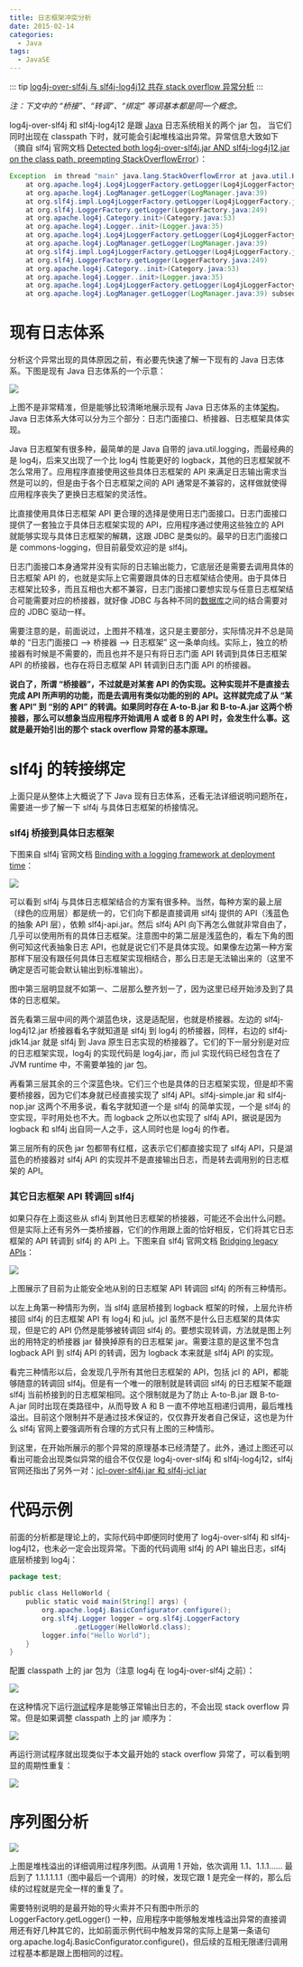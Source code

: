 ```yaml
---
title: 日志框架冲突分析
date: 2015-02-14
categories:
  - Java
tags: 
  - JavaSE
---
```


::: tip
[log4j-over-slf4j 与 slf4j-log4j12 共存 stack overflow 异常分析](http://blog.csdn.net/kxcfzyk/article/details/38613861)
:::

<!-- more -->

*注：下文中的 “桥接”、“转调”、“绑定” 等词基本都是同一个概念。*

log4j-over-slf4j 和 slf4j-log4j12 是跟 [Java](http://lib.csdn.net/base/java "Java 知识库") 日志系统相关的两个 jar 包，
当它们同时出现在 classpath 下时，就可能会引起堆栈溢出异常。异常信息大致如下（摘自 slf4j 官网文档 [Detected both log4j-over-slf4j.jar AND slf4j-log4j12.jar on the class path, preempting StackOverflowError](http://www.slf4j.org/codes.html#log4jDelegationLoop)）：

```java
Exception  in thread "main" java.lang.StackOverflowError at java.util.Hashtable.containsKey(Hashtable.java:306) 
    at org.apache.log4j.Log4jLoggerFactory.getLogger(Log4jLoggerFactory.java:36) 
    at org.apache.log4j.LogManager.getLogger(LogManager.java:39) 
    at org.slf4j.impl.Log4jLoggerFactory.getLogger(Log4jLoggerFactory.java:73) 
    at org.slf4j.LoggerFactory.getLogger(LoggerFactory.java:249) 
    at org.apache.log4j.Category.init>(Category.java:53) 
    at org.apache.log4j.Logger..init>(Logger.java:35) 
    at org.apache.log4j.Log4jLoggerFactory.getLogger(Log4jLoggerFactory.java:39) 
    at org.apache.log4j.LogManager.getLogger(LogManager.java:39) 
    at org.slf4j.impl.Log4jLoggerFactory.getLogger(Log4jLoggerFactory.java:73) 
    at org.slf4j.LoggerFactory.getLogger(LoggerFactory.java:249) 
    at org.apache.log4j.Category..init>(Category.java:53) 
    at org.apache.log4j.Logger..init>(Logger.java:35) 
    at org.apache.log4j.Log4jLoggerFactory.getLogger(Log4jLoggerFactory.java:39) 
    at org.apache.log4j.LogManager.getLogger(LogManager.java:39) subsequent lines omitted...
```

# 现有日志体系

分析这个异常出现的具体原因之前，有必要先快速了解一下现有的 Java 日志体系。下图是现有 Java 日志体系的一个示意：

![](http://qiniu.dong4j.info/2019-07-02-20140816155334828..)

上图不是非常精准，但是能够比较清晰地展示现有 Java 日志体系的主体[架构](http://lib.csdn.net/base/architecture "大型网站架构知识库")。Java 日志体系大体可以分为三个部分：日志门面接口、桥接器、日志框架具体实现。

Java 日志框架有很多种，最简单的是 Java 自带的 java.util.logging，而最经典的是 log4j，后来又出现了一个比 log4j 性能更好的 logback，其他的日志框架就不怎么常用了。应用程序直接使用这些具体日志框架的 API 来满足日志输出需求当然是可以的，但是由于各个日志框架之间的 API 通常是不兼容的，这样做就使得应用程序丧失了更换日志框架的灵活性。

比直接使用具体日志框架 API 更合理的选择是使用日志门面接口。日志门面接口提供了一套独立于具体日志框架实现的 API，应用程序通过使用这些独立的 API 就能够实现与具体日志框架的解耦，这跟 JDBC 是类似的。最早的日志门面接口是 commons-logging，但目前最受欢迎的是 slf4j。

日志门面接口本身通常并没有实际的日志输出能力，它底层还是需要去调用具体的日志框架 API 的，也就是实际上它需要跟具体的日志框架结合使用。由于具体日志框架比较多，而且互相也大都不兼容，日志门面接口要想实现与任意日志框架结合可能需要对应的桥接器，就好像 JDBC 与各种不同的[数据库](http://lib.csdn.net/base/mysql "MySQL知识库")之间的结合需要对应的 JDBC 驱动一样。

需要注意的是，前面说过，上图并不精准，这只是主要部分，实际情况并不总是简单的 “日志门面接口 --> 桥接器 --> 日志框架” 这一条单向线。实际上，独立的桥接器有时候是不需要的，而且也并不是只有将日志门面 API 转调到具体日志框架 API 的桥接器，也存在将日志框架 API 转调到日志门面 API 的桥接器。

**说白了，所谓 “桥接器”，不过就是对某套 API 的伪实现。这种实现并不是直接去完成 API 所声明的功能，而是去调用有类似功能的别的 API。这样就完成了从 “某套 API” 到 “别的 API” 的转调。如果同时存在 A-to-B.jar 和 B-to-A.jar 这两个桥接器，那么可以想象当应用程序开始调用 A 或者 B 的 API 时，会发生什么事。这就是最开始引出的那个 stack overflow 异常的基本原理。**

# slf4j 的转接绑定

上面只是从整体上大概说了下 Java 现有日志体系，还看无法详细说明问题所在，需要进一步了解一下 slf4j 与具体日志框架的桥接情况。

### slf4j 桥接到具体日志框架

下图来自 slf4j 官网文档 [Binding with a logging framework at deployment time](http://www.slf4j.org/manual.html#swapping)：

![](http://qiniu.dong4j.info/2019-07-02-20140816165147290..)

可以看到 slf4j 与具体日志框架结合的方案有很多种。当然，每种方案的最上层（绿色的应用层）都是统一的，它们向下都是直接调用 slf4j 提供的 API（浅蓝色的抽象 API 层），依赖 slf4j-api.jar。然后 slf4j API 向下再怎么做就非常自由了，几乎可以使用所有的具体日志框架。注意图中的第二层是浅蓝色的，看左下角的图例可知这代表抽象日志 API，也就是说它们不是具体实现。如果像左边第一种方案那样下层没有跟任何具体日志框架实现相结合，那么日志是无法输出来的（这里不确定是否可能会默认输出到标准输出）。

图中第三层明显就不如第一、二层那么整齐划一了，因为这里已经开始涉及到了具体的日志框架。

首先看第三层中间的两个湖蓝色块，这是适配层，也就是桥接器。左边的 slf4j-log4j12.jar 桥接器看名字就知道是 slf4j 到 log4j 的桥接器，同样，右边的 slf4j-jdk14.jar 就是 slf4j 到 Java 原生日志实现的桥接器了。它们的下一层分别是对应的日志框架实现，log4j 的实现代码是 log4j.jar，而 jul 实现代码已经包含在了 JVM runtime 中，不需要单独的 jar 包。

再看第三层其余的三个深蓝色块。它们三个也是具体的日志框架实现，但是却不需要桥接器，因为它们本身就已经直接实现了 slf4j API。slf4j-simple.jar 和 slf4j-nop.jar 这两个不用多说，看名字就知道一个是 slf4j 的简单实现，一个是 slf4j 的空实现，平时用处也不大。而 logback 之所以也实现了 slf4j API，据说是因为 logback 和 slf4j 出自同一人之手，这人同时也是 log4j 的作者。

第三层所有的灰色 jar 包都带有红框，这表示它们都直接实现了 slf4j API，只是湖蓝色的桥接器对 slf4j API 的实现并不是直接输出日志，而是转去调用别的日志框架的 API。

### 其它日志框架 API 转调回 slf4j

如果只存在上面这些从 sfl4j 到其他日志框架的桥接器，可能还不会出什么问题。但是实际上还有另外一类桥接器，它们的作用跟上面的恰好相反，它们将其它日志框架的 API 转调到 slf4j 的 API 上。下图来自 slf4j 官网文档 [Bridging legacy APIs](http://www.slf4j.org/legacy.html)：

![](http://qiniu.dong4j.info/2019-07-02-20140816193254456..)

上图展示了目前为止能安全地从别的日志框架 API 转调回 slf4j 的所有三种情形。

以左上角第一种情形为例，当 slf4j 底层桥接到 logback 框架的时候，上层允许桥接回 slf4j 的日志框架 API 有 log4j 和 jul。jcl 虽然不是什么日志框架的具体实现，但是它的 API 仍然是能够被转调回 slf4j 的。要想实现转调，方法就是图上列出的用特定的桥接器 jar 替换掉原有的日志框架 jar。需要注意的是这里不包含 logback API 到 slf4j API 的转调，因为 logback 本来就是 slf4j API 的实现。

看完三种情形以后，会发现几乎所有其他日志框架的 API，包括 jcl 的 API，都能够随意的转调回 slf4j。但是有一个唯一的限制就是转调回 slf4j 的日志框架不能跟 slf4j 当前桥接到的日志框架相同。这个限制就是为了防止 A-to-B.jar 跟 B-to-A.jar 同时出现在类路径中，从而导致 A 和 B 一直不停地互相递归调用，最后堆栈溢出。目前这个限制并不是通过技术保证的，仅仅靠开发者自己保证，这也是为什么 slf4j 官网上要强调所有合理的方式只有上图的三种情形。

到这里，在开始所展示的那个异常的原理基本已经清楚了。此外，通过上图还可以看出可能会出现类似异常的组合不仅仅是 log4j-over-slf4j 和 slf4j-log4j12，slf4j 官网还指出了另外一对：[jcl-over-slf4j.jar 和 slf4j-jcl.jar](http://www.slf4j.org/codes.html#jclDelegationLoop)

# 代码示例

前面的分析都是理论上的，实际代码中即便同时使用了 log4j-over-slf4j 和 slf4j-log4j12，也未必一定会出现异常。下面的代码调用 slf4j 的 API 输出日志，slf4j 底层桥接到 log4j：

```java
package test;  
  
public class HelloWorld {  
    public static void main(String[] args) {  
        org.apache.log4j.BasicConfigurator.configure();  
        org.slf4j.Logger logger = org.slf4j.LoggerFactory  
                .getLogger(HelloWorld.class);  
        logger.info("Hello World");  
    }  
}  
```


配置 classpath 上的 jar 包为（注意 log4j 在 log4j-over-slf4j 之前）：

![](http://qiniu.dong4j.info/2019-07-02-20140817113622916..)

在这种情况下运行[测试](http://lib.csdn.net/base/softwaretest "软件测试知识库")程序是能够正常输出日志的，不会出现 stack overflow 异常。但是如果调整 classpath 上的 jar 顺序为：

![](http://qiniu.dong4j.info/2019-07-02-20140817113455171..)

再运行测试程序就出现类似于本文最开始的 stack overflow 异常了，可以看到明显的周期性重复：

![](http://qiniu.dong4j.info/2019-07-02-20140817114508668..)

# 序列图分析

![](http://qiniu.dong4j.info/2019-07-02-20140817115007564..)

上图是堆栈溢出的详细调用过程序列图。从调用 1 开始，依次调用 1.1、1.1.1…… 最后到了 1.1.1.1.1.1（图中最后一个调用）的时候，发现它跟 1 是完全一样的，那么后续的过程就是完全一样的重复了。

需要特别说明的是最开始的导火索并不只有图中所示的 LoggerFactory.getLogger() 一种，应用程序中能够触发堆栈溢出异常的直接调用还有好几种其它的，比如前面示例代码中触发异常的实际上是第一条语句 org.apache.log4j.BasicConfigurator.configure()，但后续的互相无限递归调用过程基本都是跟上图相同的过程。




